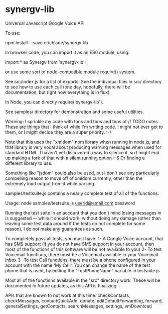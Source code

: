 # synergv-lib
Universal Javascript Google Voice API

To use:

npm install --save ericblade/synergv-lib

In browser code, you can import it as an ES6 module, using:

import * as Synergv from 'synergv-lib';

or use some sort of node-compatible module require() system.

See src/index.js for a list of exports.  See the individual files in src/ directory to see how
to use each call (one day, hopefully, there will be documentation, but right now everything is
in flux)

In Node, you can directly require('synergv-lib').

See samples/ directory for demonstration and some useful utilities.

Warning: I sprinkle my code with tons and tons and tons of // TODO notes.
These are things that I think of while I'm writing code.  I might not ever get to them, or I
might decide they are a super priority. :-)


Note that this uses the "xmldom" npm library when running in node.js, and that library is very
vocal about producing warning messages when used for standard HTML.
I haven't yet discovered a way to silence it, so I might end up making a fork of that with a silent
running option :-S  Or finding a different library to use.

Something like "jsdom" could also be used, but I don't see any particularly compelling reason to
move off of xmldom currently, other than the extremely loud output from it while parsing.

samples/testsuite.js contains a nearly complete test of all of the functions.

Usage:
node samples/testsuite.js userid@email.com password

Running the test suite in an account that you don't mind losing messages in is suggested -- while
it should work, without doing any damage (other than leaving some test data around if the tests
do not complete for some reason), I do not make any guarantees as such.

To completely pass all tests, you must have:
1- A Google Voice account, that has SMS support (if you do not have SMS support in your account,
then most of the functions of this software will be not available to you)
2- To test Voicemail functions, there must be a Voicemail available in your Voicemail inbox
3- To test Call functions, there must be a phone configured in your account with the name 'My Cell'.
 You can change the name of the test phone that is used, by editing the "TestPhoneName" variable
 in testsuite.js

Most all of the functions available in the "src" directory work.  These will be documented
in future updates, as this API is finalizing.

APIs that are known to not work at this time:
checkContacts, checkMessages, contactQuickAdd, donate, editDefaultForwarding, forward,
generalSettings, getContacts, searchMessages, settings, vmDownload

